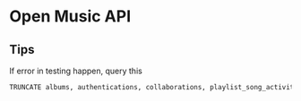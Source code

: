 # Open Music API

## Tips
If error in testing happen, query this
```markdown
TRUNCATE albums, authentications, collaborations, playlist_song_activities, playlist_songs, playlists, songs, user_album_likes, users;
```
